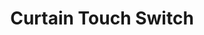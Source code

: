 ---
date_added: 2021-11-12
model: GL86ZTCS31
vendor: BSEED
title: Curtain Touch Switch
category: cover
zigbeemodel: ['TS0601','_TZE200_yenbr4om']
compatible: [zha]
mlink: https://www.bseed.com/collections/zigbee-series/products/bseed-zigbee-curtain-touch-switch-smart-wall-switch-tuya
link: https://www.aliexpress.com/item/1005003391392059.html
link2: 
link3: 
---